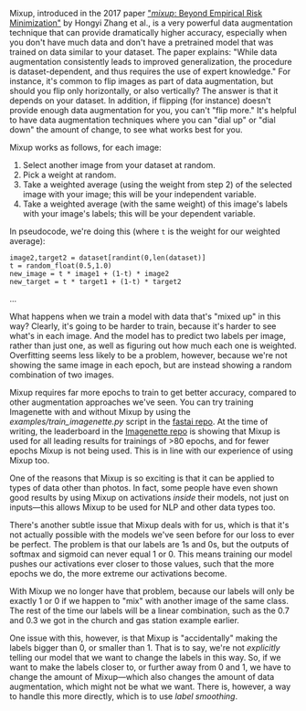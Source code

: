 Mixup, introduced in the 2017 paper ["_mixup_: Beyond Empirical Risk Minimization"](https://arxiv.org/abs/1710.09412) by Hongyi Zhang et al., is a very powerful data augmentation technique that can provide dramatically higher accuracy, especially when you don't have much data and don't have a pretrained model that was trained on data similar to your dataset. The paper explains: "While data augmentation consistently leads to improved generalization, the procedure is dataset-dependent, and thus requires the use of expert knowledge." For instance, it's common to flip images as part of data augmentation, but should you flip only horizontally, or also vertically? The answer is that it depends on your dataset. In addition, if flipping (for instance) doesn't provide enough data augmentation for you, you can't "flip more." It's helpful to have data augmentation techniques where you can "dial up" or "dial down" the amount of change, to see what works best for you.

Mixup works as follows, for each image:

1.  Select another image from your dataset at random.
2.  Pick a weight at random.
3.  Take a weighted average (using the weight from step 2) of the selected image with your image; this will be your independent variable.
4.  Take a weighted average (with the same weight) of this image's labels with your image's labels; this will be your dependent variable.

In pseudocode, we're doing this (where `t` is the weight for our weighted average):

```
image2,target2 = dataset[randint(0,len(dataset)]
t = random_float(0.5,1.0)
new_image = t * image1 + (1-t) * image2
new_target = t * target1 + (1-t) * target2
```


...

What happens when we train a model with data that's "mixed up" in this way? Clearly, it's going to be harder to train, because it's harder to see what's in each image. And the model has to predict two labels per image, rather than just one, as well as figuring out how much each one is weighted. Overfitting seems less likely to be a problem, however, because we're not showing the same image in each epoch, but are instead showing a random combination of two images.

Mixup requires far more epochs to train to get better accuracy, compared to other augmentation approaches we've seen. You can try training Imagenette with and without Mixup by using the _examples/train_imagenette.py_ script in the [fastai repo](https://github.com/fastai/fastai). At the time of writing, the leaderboard in the [Imagenette repo](https://github.com/fastai/imagenette/) is showing that Mixup is used for all leading results for trainings of >80 epochs, and for fewer epochs Mixup is not being used. This is in line with our experience of using Mixup too.

One of the reasons that Mixup is so exciting is that it can be applied to types of data other than photos. In fact, some people have even shown good results by using Mixup on activations _inside_ their models, not just on inputs—this allows Mixup to be used for NLP and other data types too.

There's another subtle issue that Mixup deals with for us, which is that it's not actually possible with the models we've seen before for our loss to ever be perfect. The problem is that our labels are 1s and 0s, but the outputs of softmax and sigmoid can never equal 1 or 0. This means training our model pushes our activations ever closer to those values, such that the more epochs we do, the more extreme our activations become.

With Mixup we no longer have that problem, because our labels will only be exactly 1 or 0 if we happen to "mix" with another image of the same class. The rest of the time our labels will be a linear combination, such as the 0.7 and 0.3 we got in the church and gas station example earlier.

One issue with this, however, is that Mixup is "accidentally" making the labels bigger than 0, or smaller than 1. That is to say, we're not _explicitly_ telling our model that we want to change the labels in this way. So, if we want to make the labels closer to, or further away from 0 and 1, we have to change the amount of Mixup—which also changes the amount of data augmentation, which might not be what we want. There is, however, a way to handle this more directly, which is to use _label smoothing_.